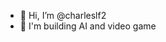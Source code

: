 - 👋 Hi, I’m @charleslf2
- 👀 I'm building AI and video game

<!---
charleslf2/charleslf2 is a ✨ special ✨ repository because its `README.md` (this file) appears on your GitHub profile.
You can click the Preview link to take a look at your changes.
--->

